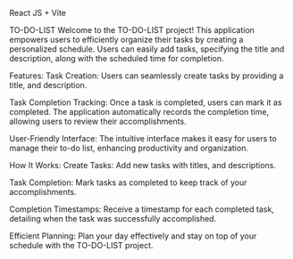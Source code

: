 React JS + Vite

TO-DO-LIST
Welcome to the TO-DO-LIST project! This application empowers users to efficiently organize their tasks by creating a personalized schedule. Users can easily add tasks, specifying the title and description, along with the scheduled time for completion.

Features:
Task Creation: Users can seamlessly create tasks by providing a title, and description.

Task Completion Tracking: Once a task is completed, users can mark it as completed. The application automatically records the completion time, allowing users to review their accomplishments.

User-Friendly Interface: The intuitive interface makes it easy for users to manage their to-do list, enhancing productivity and organization.

How It Works:
Create Tasks: Add new tasks with titles, and descriptions.

Task Completion: Mark tasks as completed to keep track of your accomplishments.

Completion Timestamps: Receive a timestamp for each completed task, detailing when the task was successfully accomplished.

Efficient Planning: Plan your day effectively and stay on top of your schedule with the TO-DO-LIST project.
